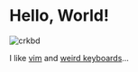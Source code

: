 # Hello, World!

![crkbd](https://thumbs.gfycat.com/SimplisticLeanCormorant-size_restricted.gif)

I like [vim](https://github.com/elvisoliveira/.vimrc) and [weird keyboards](https://github.com/elvisoliveira/neoncorneghost)...

<!--
1337
-->
